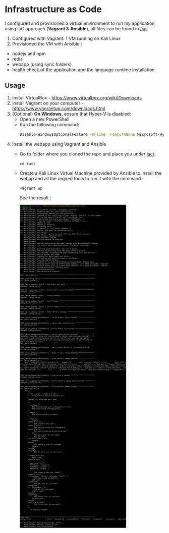 # Infrastructure as Code 

I configured and provisioned a virtual environment to run my application using IaC approach (**Vagrant & Ansible**), all files can be found in [/iac](/iac)

1. Configured with Vagrant: 1 VM running on Kali Linux 
2. Provisioned the VM with Ansible :
  - nodejs and npm
  - redis
  - webapp (using sync folders)
  - health check of the application and the language runtime installation

## Usage

1. Install VirtualBox - https://www.virtualbox.org/wiki/Downloads
2. Install Vagrant on your computer - https://www.vagrantup.com/downloads.html
3. (Optional) **On Windows**, ensure that Hyper-V is disabled:
   - Open a new PowerShell
   - Run the following command:   
      ```bash
      Disable-WindowsOptionalFeature -Online -FeatureName Microsoft-Hyper-V-All
      ```
4. Install the webapp using Vagrant and Ansible 
    - Go to folder where you cloned the repo and place you under [iac/](iac/):
        ```
        cd iac/
        ```

    - Create a Kali Linux Virtual Machine provided by Ansible to install the webap and all the reqired tools to run it with the command :
        ```
        vagrant up
        ```

        See the result :

        ![Alt text](../img/Vagrant.png?raw=true "IAC result")
        

       